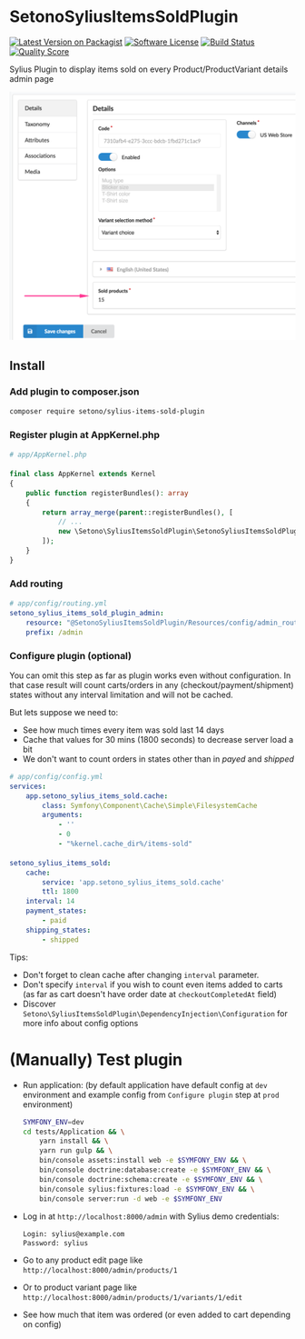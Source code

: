 # SetonoSyliusItemsSoldPlugin

[![Latest Version on Packagist][ico-version]][link-packagist]
[![Software License][ico-license]](LICENSE)
[![Build Status][ico-travis]][link-travis]
[![Quality Score][ico-code-quality]][link-code-quality]

Sylius Plugin to display items sold on every Product/ProductVariant details admin page

![alt text](plugin.png)

## Install

### Add plugin to composer.json

```bash
composer require setono/sylius-items-sold-plugin
```

### Register plugin at AppKernel.php

```php
# app/AppKernel.php

final class AppKernel extends Kernel
{
    public function registerBundles(): array
    {
        return array_merge(parent::registerBundles(), [
            // ...
            new \Setono\SyliusItemsSoldPlugin\SetonoSyliusItemsSoldPlugin(),
        ]);
    }
}
```

### Add routing

```yaml
# app/config/routing.yml
setono_sylius_items_sold_plugin_admin:
    resource: "@SetonoSyliusItemsSoldPlugin/Resources/config/admin_routing.yml"
    prefix: /admin

```

### Configure plugin (optional)

You can omit this step as far as plugin works even without configuration.
In that case result will count carts/orders in any (checkout/payment/shipment) states 
without any interval limitation and will not be cached.

But lets suppose we need to:
- See how much times every item was sold last 14 days
- Cache that values for 30 mins (1800 seconds) to decrease server load a bit 
- We don't want to count orders in states other than in *payed* and *shipped*

```yaml
# app/config/config.yml
services:
    app.setono_sylius_items_sold.cache:
        class: Symfony\Component\Cache\Simple\FilesystemCache
        arguments:
            - ''
            - 0
            - "%kernel.cache_dir%/items-sold"

setono_sylius_items_sold:
    cache:
        service: 'app.setono_sylius_items_sold.cache'
        ttl: 1800
    interval: 14
    payment_states:
        - paid
    shipping_states:
        - shipped
```

Tips:

- Don't forget to clean cache after changing `interval` parameter.
- Don't specify `interval` if you wish to count even items added to carts 
  (as far as cart doesn't have order date at `checkoutCompletedAt` field)
- Discover `Setono\SyliusItemsSoldPlugin\DependencyInjection\Configuration`
  for more info about config options
  
# (Manually) Test plugin

- Run application:
  (by default application have default config at `dev` environment
  and example config from `Configure plugin` step at `prod` environment)
  
    ```bash
    SYMFONY_ENV=dev
    cd tests/Application && \
        yarn install && \
        yarn run gulp && \
        bin/console assets:install web -e $SYMFONY_ENV && \
        bin/console doctrine:database:create -e $SYMFONY_ENV && \
        bin/console doctrine:schema:create -e $SYMFONY_ENV && \
        bin/console sylius:fixtures:load -e $SYMFONY_ENV && \
        bin/console server:run -d web -e $SYMFONY_ENV
    ```

- Log in at `http://localhost:8000/admin`
  with Sylius demo credentials:
  
  ```
  Login: sylius@example.com
  Password: sylius 
  ```
  
- Go to any product edit page like 
  `http://localhost:8000/admin/products/1`

- Or to product variant page like
  `http://localhost:8000/admin/products/1/variants/1/edit`

- See how much that item was ordered (or even added to cart depending on config)

[ico-version]: https://img.shields.io/packagist/v/setono/sylius-items-sold-plugin.svg?style=flat-square
[ico-license]: https://img.shields.io/badge/license-MIT-brightgreen.svg?style=flat-square
[ico-travis]: https://img.shields.io/travis/Setono/SyliusItemsSoldPlugin/master.svg?style=flat-square
[ico-code-quality]: https://img.shields.io/scrutinizer/g/Setono/SyliusItemsSoldPlugin.svg?style=flat-square

[link-packagist]: https://packagist.org/packages/setono/sylius-items-sold-plugin
[link-travis]: https://travis-ci.org/Setono/SyliusItemsSoldPlugin
[link-code-quality]: https://scrutinizer-ci.com/g/Setono/SyliusItemsSoldPlugin
